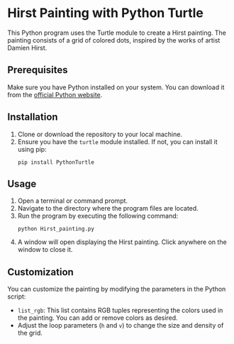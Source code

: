 # Hirst Painting with Python Turtle

This Python program uses the Turtle module to create a Hirst painting. The painting consists of a grid of colored dots, inspired by the works of artist Damien Hirst.

## Prerequisites

Make sure you have Python installed on your system. You can download it from the [official Python website](https://www.python.org/downloads/).

## Installation

1. Clone or download the repository to your local machine.
2. Ensure you have the `turtle` module installed. If not, you can install it using pip:
    ```
    pip install PythonTurtle
    ```

## Usage

1. Open a terminal or command prompt.
2. Navigate to the directory where the program files are located.
3. Run the program by executing the following command:
    ```
    python Hirst_painting.py
    ```
4. A window will open displaying the Hirst painting. Click anywhere on the window to close it.

## Customization

You can customize the painting by modifying the parameters in the Python script:
- `list_rgb`: This list contains RGB tuples representing the colors used in the painting. You can add or remove colors as desired.
- Adjust the loop parameters (`h` and `v`) to change the size and density of the grid.
